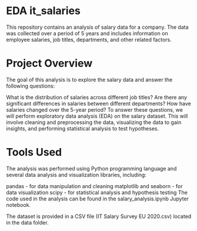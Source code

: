 # EDA it_salaries
This repository contains an analysis of salary data for a company. The data was collected over a period of 5 years and includes information on employee salaries, job titles, departments, and other related factors.
<h1>Project Overview</h1>
The goal of this analysis is to explore the salary data and answer the following questions:

What is the distribution of salaries across different job titles?
Are there any significant differences in salaries between different departments?
How have salaries changed over the 5-year period?
To answer these questions, we will perform exploratory data analysis (EDA) on the salary dataset. This will involve cleaning and preprocessing the data, visualizing the data to gain insights, and performing statistical analysis to test hypotheses.
<h1>Tools Used</h1>
The analysis was performed using Python programming language and several data analysis and visualization libraries, including:

pandas - for data manipulation and cleaning
matplotlib and seaborn - for data visualization
scipy - for statistical analysis and hypothesis testing
The code used in the analysis can be found in the salary_analysis.ipynb Jupyter notebook.

The dataset is provided in a CSV file (IT Salary Survey EU 2020.csv) located in the data folder.
